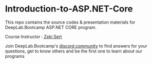 # Introduction-to-ASP.NET-Core

This repo contains the source codes & presentation materials for DeepLab.Bootcamp ASP.NET CORE program. 

Course Instructor : [Zeki Sert](https://github.com/DijitalDonusumAkademi)

Join DeepLab.Bootcamp's [discord community](https://lnkd.in/dvzxNSu) to find answers for your questions, get to know others and be the first one to learn about our programs 
